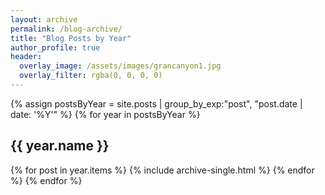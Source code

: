 ```yaml
---
layout: archive
permalink: /blog-archive/
title: "Blog Posts by Year"
author_profile: true
header:
  overlay_image: /assets/images/grancanyon1.jpg
  overlay_filter: rgba(0, 0, 0, 0)
---
```


{% assign postsByYear = site.posts | group_by_exp:"post", "post.date | date: '%Y'"  %}
{% for year in postsByYear %}
  <h2 id="{{ year.name | slugify }}" class="archive__subtitle">{{ year.name }}</h2>
  {% for post in year.items %}
    {% include archive-single.html %}
  {% endfor %}
{% endfor %}